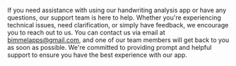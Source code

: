 
If you need assistance with using our handwriting analysis app or have any questions, our support team is here to help.
Whether you're experiencing technical issues, need clarification, or simply have feedback, we encourage you to reach out to us. 
You can contact us via email at bimmelapps@gmail.com, and one of our team members will get back to you as soon as possible.
We're committed to providing prompt and helpful support to ensure you have the best experience with our app.
